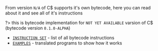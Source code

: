 From version `N/A` of C$ supports it's own bytecode, here you can read about it and see all of it's instructions

?> this is bytecode implementation for `NOT YET AVAILABLE` varsion of C$ (bytecode version `0.1.0-ALPHA`)

- [`INSTRUCTION SET`](Bytecode/v0.1.0/instructions.md) - list of all bytecode instructions
- [`EXAMPLES`](Bytecode/v0.1.0/examples.md) - translated programs to show how it works